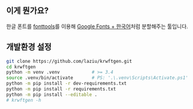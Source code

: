 ## 이게 뭔가요?

한글 폰트를 [fonttools](https://github.com/fonttools/fonttools)를 이용해
[Google Fonts + 한국어](https://googlefonts.github.io/korean/)처럼 분할해주는 툴입니다.

## 개발환경 설정

```bash
git clone https://github.com/laziu/krwftgen.git
cd krwftgen
python -m venv .venv            # >= 3.4
source .venv/bin/activate       # PS: '.\.venv\Scripts\Activate.ps1'
python -m pip install -r dev-requirements.txt
python -m pip install -r requirements.txt
python -m pip install --editable .
# krwftgen -h
```
